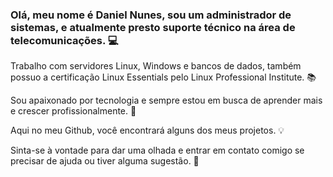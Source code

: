 ### Olá, meu nome é Daniel Nunes, sou um administrador de sistemas, e atualmente presto suporte técnico na área de telecomunicações. 💻

<!--
**dnielnunes/dnielnunes** is a ✨ _special_ ✨ repository because its `README.md` (this file) appears on your GitHub profile.

Aqui estão algumas ideias para você começar:

- 🔭 Atualmente estou trabalhando em ...
- 🌱 Atualmente estou aprendendo...
- 👯 Estou procurando colaborar em...
- 🤔 Estou procurando ajuda com...
- Pergunte-me 💬 sobre...
- 📫 Como chegar até mim: ...
- 😄 Pronomes: ...
- ⚡ Curiosidade: ...
-->



Trabalho com servidores Linux, Windows e bancos de dados, também possuo a certificação Linux Essentials pelo Linux Professional Institute. 📚

Sou apaixonado por tecnologia e sempre estou em busca de aprender mais e crescer profissionalmente. 🚀

Aqui no meu Github, você encontrará alguns dos meus projetos. 💡

Sinta-se à vontade para dar uma olhada e entrar em contato comigo se precisar de ajuda ou tiver alguma sugestão. 🤝
